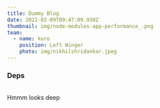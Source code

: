 ```yaml
---
title: Dummy Blog
date: 2022-02-09T09:47:09.930Z
thumbnail: img/node-modules-app-performance_.png
team:
  - name: kuro
    position: Left Winger
    photo: img/nikhilshridankar.jpeg
---
```

### **Deps**

\
Hmmm looks deep